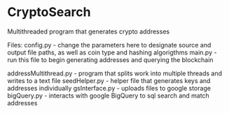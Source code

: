 # CryptoSearch

Multithreaded program that generates crypto addresses

Files:
config.py - change the parameters here to designate source and output file paths, as well as coin type and hashing algorigthms
main.py - run this file to begin generating addresses and querying the blockchain

addressMultithread.py - program that splits work into multiple threads and writes to a text file
seedHelper.py - helper file that generates keys and addresses individually
gsInterface.py - uploads files to google storage
bigQuery.py - interacts with google BigQuery to sql search and match addresses
